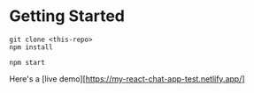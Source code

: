 # Getting Started 
```
git clone <this-repo>
npm install

npm start
```
Here's a [live demo][https://my-react-chat-app-test.netlify.app/]
